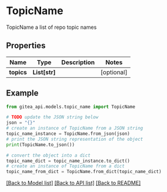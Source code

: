 # TopicName

TopicName a list of repo topic names

## Properties

Name | Type | Description | Notes
------------ | ------------- | ------------- | -------------
**topics** | **List[str]** |  | [optional] 

## Example

```python
from gitea_api.models.topic_name import TopicName

# TODO update the JSON string below
json = "{}"
# create an instance of TopicName from a JSON string
topic_name_instance = TopicName.from_json(json)
# print the JSON string representation of the object
print(TopicName.to_json())

# convert the object into a dict
topic_name_dict = topic_name_instance.to_dict()
# create an instance of TopicName from a dict
topic_name_from_dict = TopicName.from_dict(topic_name_dict)
```
[[Back to Model list]](../README.md#documentation-for-models) [[Back to API list]](../README.md#documentation-for-api-endpoints) [[Back to README]](../README.md)


